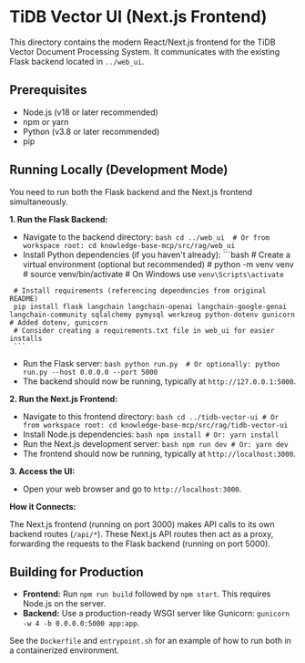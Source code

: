 # TiDB Vector UI (Next.js Frontend)

This directory contains the modern React/Next.js frontend for the TiDB Vector Document Processing System. It communicates with the existing Flask backend located in `../web_ui`.

## Prerequisites

*   Node.js (v18 or later recommended)
*   npm or yarn
*   Python (v3.8 or later recommended)
*   pip

## Running Locally (Development Mode)

You need to run both the Flask backend and the Next.js frontend simultaneously.

**1. Run the Flask Backend:**

   *   Navigate to the backend directory:
     ```bash
     cd ../web_ui 
     # Or from workspace root: cd knowledge-base-mcp/src/rag/web_ui
     ```
   *   Install Python dependencies (if you haven't already):
     ```bash
     # Create a virtual environment (optional but recommended)
     # python -m venv venv
     # source venv/bin/activate # On Windows use `venv\Scripts\activate`
     
     # Install requirements (referencing dependencies from original README)
     pip install flask langchain langchain-openai langchain-google-genai langchain-community sqlalchemy pymysql werkzeug python-dotenv gunicorn # Added dotenv, gunicorn
     # Consider creating a requirements.txt file in web_ui for easier installs
     ```
   *   Run the Flask server:
     ```bash
     python run.py 
     # Or optionally: python run.py --host 0.0.0.0 --port 5000
     ```
   *   The backend should now be running, typically at `http://127.0.0.1:5000`.

**2. Run the Next.js Frontend:**

   *   Navigate to this frontend directory:
     ```bash
     cd ../tidb-vector-ui
     # Or from workspace root: cd knowledge-base-mcp/src/rag/tidb-vector-ui
     ```
   *   Install Node.js dependencies:
     ```bash
     npm install
     # Or: yarn install
     ```
   *   Run the Next.js development server:
     ```bash
     npm run dev
     # Or: yarn dev
     ```
   *   The frontend should now be running, typically at `http://localhost:3000`.

**3. Access the UI:**

   *   Open your web browser and go to `http://localhost:3000`.

**How it Connects:**

The Next.js frontend (running on port 3000) makes API calls to its own backend routes (`/api/*`). These Next.js API routes then act as a proxy, forwarding the requests to the Flask backend (running on port 5000).

## Building for Production

*   **Frontend:** Run `npm run build` followed by `npm start`. This requires Node.js on the server.
*   **Backend:** Use a production-ready WSGI server like Gunicorn: `gunicorn -w 4 -b 0.0.0.0:5000 app:app`.

See the `Dockerfile` and `entrypoint.sh` for an example of how to run both in a containerized environment.
